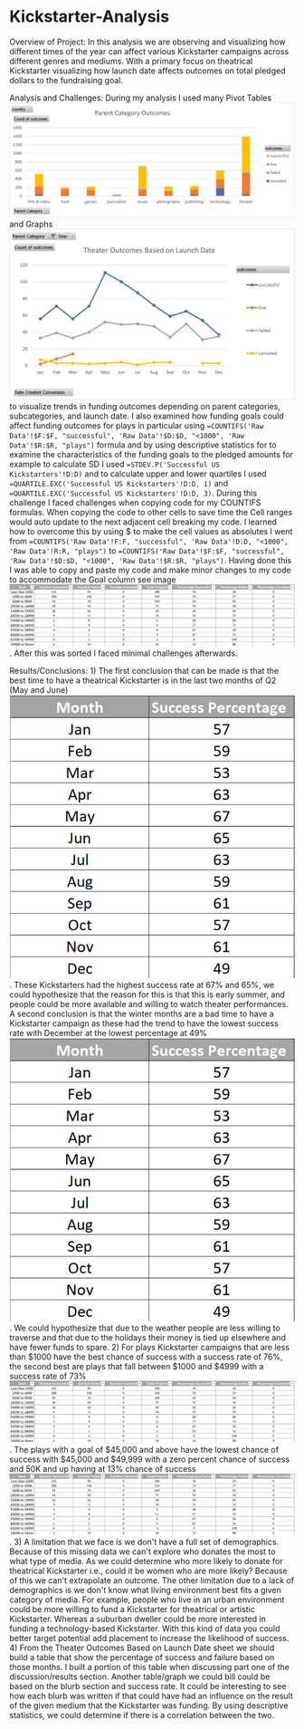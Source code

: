 # Kickstarter-Analysis

Overview of Project:
	In this analysis we are observing and visualizing how different times of the year can affect various Kickstarter campaigns across different genres and mediums.  With a primary focus on theatrical Kickstarter visualizing how launch date affects outcomes on total pledged dollars to the fundraising goal.

Analysis and Challenges:
	During my analysis I used many Pivot Tables ![This is an image](https://github.com/BMoreland20/Kickstarter-Analysis/blob/main/Resources/Parent%20Category%20Outcomes.png) and Graphs ![This is an image](https://github.com/BMoreland20/Kickstarter-Analysis/blob/main/Resources/Theater_Outcomes_vs_Launch.png) to visualize trends in funding outcomes depending on parent categories, subcategories, and launch date.  I also examined how funding goals could affect funding outcomes for plays in particular using `=COUNTIFS('Raw Data'!$F:$F, "successful", 'Raw Data'!$D:$D, "<1000", 'Raw Data'!$R:$R, "plays")` formula and by using descriptive statistics for to examine the characteristics of the funding goals to the pledged amounts for example to calculate SD I used `=STDEV.P('Successful US Kickstarters'!D:D)` and to calculate upper and lower quartiles I used `=QUARTILE.EXC('Successful US Kickstarters'!D:D, 1)` and `=QUARTILE.EXC('Successful US Kickstarters'!D:D, 3)`. During this challenge I faced challenges when copying code for my COUNTIFS formulas.  When copying the code to other cells to save time the Cell ranges would auto update to the next adjacent cell breaking my code.  I learned how to overcome this by using $ to make the cell values as absolutes I went from `=COUNTIFS('Raw Data'!F:F, "successful", 'Raw Data'!D:D, "<1000", 'Raw Data'!R:R, "plays")` to `=COUNTIFS('Raw Data'!$F:$F, "successful", 'Raw Data'!$D:$D, "<1000", 'Raw Data'!$R:$R, "plays")`.  Having done this I was able to copy and paste my code and make minor changes to my code to accommodate the Goal column see image ![This is an image](https://github.com/BMoreland20/Kickstarter-Analysis/blob/main/Resources/Outcomes%20Based%20on%20Goal.png).  After this was sorted I faced minimal challenges afterwards.

Results/Conclusions:
	1) The first conclusion that can be made is that the best time to have a theatrical Kickstarter is in the last two months of Q2 (May and June) ![This is an image](https://github.com/BMoreland20/Kickstarter-Analysis/blob/main/Resources/Success%20Percentages%20Theater%20Outcomes%20by%20Launch.png).  These Kickstarters had the highest success rate at 67% and 65%, we could hypothesize that the reason for this is that this is early summer, and people could be more available and willing to watch theater performances.  A second conclusion is that the winter months are a bad time to have a Kickstarter campaign as these had the trend to have the lowest success rate with December at the lowest percentage at 49% ![This is an image](https://github.com/BMoreland20/Kickstarter-Analysis/blob/main/Resources/Success%20Percentages%20Theater%20Outcomes%20by%20Launch.png).  We could hypothesize that due to the weather people are less willing to traverse and that due to the holidays their money is tied up elsewhere and have fewer funds to spare.
	2) For plays Kickstarter campaigns that are less than $1000 have the best chance of success with a success rate of 76%, the second best are plays that fall between $1000 and $4999 with a success rate of 73% ![This is an image](https://github.com/BMoreland20/Kickstarter-Analysis/blob/main/Resources/Outcomes%20Based%20on%20Goal.png).  The plays with a goal of $45,000 and above have the lowest chance of success with $45,000 and $49,999 with a zero percent chance of success and 50K and up having at 13% chance of success ![This is an image](https://github.com/BMoreland20/Kickstarter-Analysis/blob/main/Resources/Outcomes%20Based%20on%20Goal.png).
	3) A limitation that we face is we don't have a full set of demographics.  Because of this missing data we can't explore who donates the most to what type of media.  As we could determine who more likely to donate for theatrical Kickstarter i.e., could it be women who are more likely?  Because of this we can't extrapolate an outcome.  The other limitation due to a lack of demographics is we don't know what living environment best fits a given category of media.  For example, people who live in an urban environment could be more willing to fund a Kickstarter for theatrical or artistic Kickstarter.  Whereas a suburban dweller could be more interested in funding a technology-based Kickstarter.  With this kind of data you could better target potential add placement to increase the likelihood of success.
	4) From the Theater Outcomes Based on Launch Date sheet we should build a table that show the percentage of success and failure based on those months.  I built a portion of this table when discussing part one of the discussion/results section. Another table/graph we could bill could be based on the blurb section and success rate.  It could be interesting to see how each blurb was written if that could have had an influence on the result of the given medium that the Kickstarter was funding.  By using descriptive statistics, we could determine if there is a correlation between the two.
